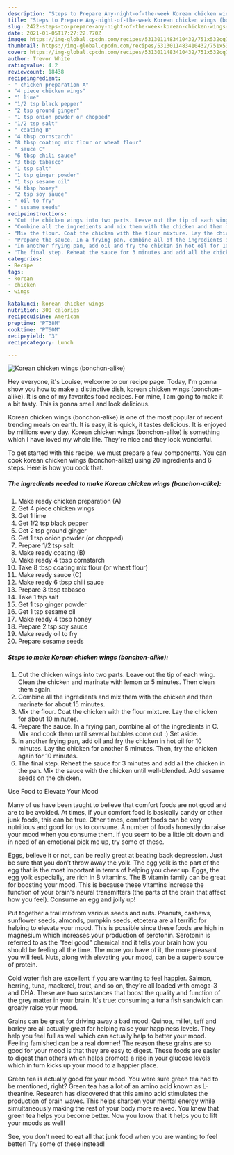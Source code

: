 ```yaml
---
description: "Steps to Prepare Any-night-of-the-week Korean chicken wings (bonchon-alike)"
title: "Steps to Prepare Any-night-of-the-week Korean chicken wings (bonchon-alike)"
slug: 2422-steps-to-prepare-any-night-of-the-week-korean-chicken-wings-bonchon-alike
date: 2021-01-05T17:27:22.770Z
image: https://img-global.cpcdn.com/recipes/5313011483410432/751x532cq70/korean-chicken-wings-bonchon-alike-recipe-main-photo.jpg
thumbnail: https://img-global.cpcdn.com/recipes/5313011483410432/751x532cq70/korean-chicken-wings-bonchon-alike-recipe-main-photo.jpg
cover: https://img-global.cpcdn.com/recipes/5313011483410432/751x532cq70/korean-chicken-wings-bonchon-alike-recipe-main-photo.jpg
author: Trevor White
ratingvalue: 4.2
reviewcount: 18438
recipeingredient:
- " chicken preparation A"
- "4 piece chicken wings"
- "1 lime"
- "1/2 tsp black pepper"
- "2 tsp ground ginger"
- "1 tsp onion powder or chopped"
- "1/2 tsp salt"
- " coating B"
- "4 tbsp cornstarch"
- "8 tbsp coating mix flour or wheat flour"
- " sauce C"
- "6 tbsp chili sauce"
- "3 tbsp tabasco"
- "1 tsp salt"
- "1 tsp ginger powder"
- "1 tsp sesame oil"
- "4 tbsp honey"
- "2 tsp soy sauce"
- " oil to fry"
- " sesame seeds"
recipeinstructions:
- "Cut the chicken wings into two parts. Leave out the tip of each wing. Clean the chicken and marinate with lemon or 5 minutes. Then clean them again."
- "Combine all the ingredients and mix them with the chicken and then marinate for about 15 minutes."
- "Mix the flour. Coat the chicken with the flour mixture. Lay the chicken for about 10 minutes."
- "Prepare the sauce. In a frying pan, combine all of the ingredients in C. Mix and cook them until several bubbles come out :) Set aside."
- "In another frying pan, add oil and fry the chicken in hot oil for 10 minutes. Lay the chicken for another 5 minutes. Then, fry the chicken again for 10 minutes."
- "The final step. Reheat the sauce for 3 minutes and add all the chicken in the pan. Mix the sauce with the chicken until well-blended. Add sesame seeds on the chicken."
categories:
- Recipe
tags:
- korean
- chicken
- wings

katakunci: korean chicken wings 
nutrition: 300 calories
recipecuisine: American
preptime: "PT38M"
cooktime: "PT60M"
recipeyield: "3"
recipecategory: Lunch

---
```



![Korean chicken wings (bonchon-alike)](https://img-global.cpcdn.com/recipes/5313011483410432/751x532cq70/korean-chicken-wings-bonchon-alike-recipe-main-photo.jpg)

Hey everyone, it's Louise, welcome to our recipe page. Today, I'm gonna show you how to make a distinctive dish, korean chicken wings (bonchon-alike). It is one of my favorites food recipes. For mine, I am going to make it a bit tasty. This is gonna smell and look delicious.

Korean chicken wings (bonchon-alike) is one of the most popular of recent trending meals on earth. It is easy, it is quick, it tastes delicious. It is enjoyed by millions every day. Korean chicken wings (bonchon-alike) is something which I have loved my whole life. They're nice and they look wonderful.




To get started with this recipe, we must prepare a few components. You can cook korean chicken wings (bonchon-alike) using 20 ingredients and 6 steps. Here is how you cook that.

<!--inarticleads1-->

##### The ingredients needed to make Korean chicken wings (bonchon-alike):

1. Make ready  chicken preparation (A)
1. Get 4 piece chicken wings
1. Get 1 lime
1. Get 1/2 tsp black pepper
1. Get 2 tsp ground ginger
1. Get 1 tsp onion powder (or chopped)
1. Prepare 1/2 tsp salt
1. Make ready  coating (B)
1. Make ready 4 tbsp cornstarch
1. Take 8 tbsp coating mix flour (or wheat flour)
1. Make ready  sauce (C)
1. Make ready 6 tbsp chili sauce
1. Prepare 3 tbsp tabasco
1. Take 1 tsp salt
1. Get 1 tsp ginger powder
1. Get 1 tsp sesame oil
1. Make ready 4 tbsp honey
1. Prepare 2 tsp soy sauce
1. Make ready  oil to fry
1. Prepare  sesame seeds




<!--inarticleads2-->

##### Steps to make Korean chicken wings (bonchon-alike):

1. Cut the chicken wings into two parts. Leave out the tip of each wing. Clean the chicken and marinate with lemon or 5 minutes. Then clean them again.
1. Combine all the ingredients and mix them with the chicken and then marinate for about 15 minutes.
1. Mix the flour. Coat the chicken with the flour mixture. Lay the chicken for about 10 minutes.
1. Prepare the sauce. In a frying pan, combine all of the ingredients in C. Mix and cook them until several bubbles come out :) Set aside.
1. In another frying pan, add oil and fry the chicken in hot oil for 10 minutes. Lay the chicken for another 5 minutes. Then, fry the chicken again for 10 minutes.
1. The final step. Reheat the sauce for 3 minutes and add all the chicken in the pan. Mix the sauce with the chicken until well-blended. Add sesame seeds on the chicken.




Use Food to Elevate Your Mood


Many of us have been taught to believe that comfort foods are not good and are to be avoided. At times, if your comfort food is basically candy or other junk foods, this can be true. Other times, comfort foods can be very nutritious and good for us to consume. A number of foods honestly do raise your mood when you consume them. If you seem to be a little bit down and in need of an emotional pick me up, try some of these.

Eggs, believe it or not, can be really great at beating back depression. Just be sure that you don't throw away the yolk. The egg yolk is the part of the egg that is the most important in terms of helping you cheer up. Eggs, the egg yolk especially, are rich in B vitamins. The B vitamin family can be great for boosting your mood. This is because these vitamins increase the function of your brain's neural transmitters (the parts of the brain that affect how you feel). Consume an egg and jolly up!

Put together a trail mixfrom various seeds and nuts. Peanuts, cashews, sunflower seeds, almonds, pumpkin seeds, etcetera are all terrific for helping to elevate your mood. This is possible since these foods are high in magnesium which increases your production of serotonin. Serotonin is referred to as the "feel good" chemical and it tells your brain how you should be feeling all the time. The more you have of it, the more pleasant you will feel. Nuts, along with elevating your mood, can be a superb source of protein.

Cold water fish are excellent if you are wanting to feel happier. Salmon, herring, tuna, mackerel, trout, and so on, they're all loaded with omega-3 and DHA. These are two substances that boost the quality and function of the grey matter in your brain. It's true: consuming a tuna fish sandwich can greatly raise your mood. 

Grains can be great for driving away a bad mood. Quinoa, millet, teff and barley are all actually great for helping raise your happiness levels. They help you feel full as well which can actually help to better your mood. Feeling famished can be a real downer! The reason these grains are so good for your mood is that they are easy to digest. These foods are easier to digest than others which helps promote a rise in your glucose levels which in turn kicks up your mood to a happier place.

Green tea is actually good for your mood. You were sure green tea had to be mentioned, right? Green tea has a lot of an amino acid known as L-theanine. Research has discovered that this amino acid stimulates the production of brain waves. This helps sharpen your mental energy while simultaneously making the rest of your body more relaxed. You knew that green tea helps you become better. Now you know that it helps you to lift your moods as well!

See, you don't need to eat all that junk food when you are wanting to feel better! Try some of these instead!

